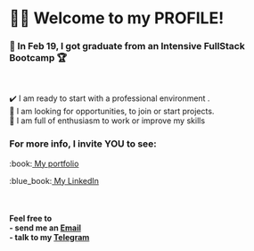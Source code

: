 # 🙋‍♂️ Welcome to my PROFILE! <br />

### :rocket: In Feb 19, I got graduate from an Intensive FullStack Bootcamp :trophy:
<br/>

:heavy_check_mark: I am ready to start with a professional environment . <br/>
:mag_right: I am looking for opportunities, to join or start projects. <br />
:battery: I am full of enthusiasm to work or improve my skills
<br />
<h3>For more info, I invite YOU to see:</h3>
<p>:book:<a target="_blank" href="https://javiercaroelli.github.io/"> My portfolio</a> </p>
<p>:blue_book:<a target="_blank" href="https://www.linkedin.com/in/federico-caroelli/"> My LinkedIn</a></p>
<br/>
<h4>Feel free to <br/>
 - send me an <a target="_blank" href="mailto:javiercaroelli@gmail.com"> Email</a> <br />
 - talk to my <a target="_blank" href="https://t.me/JavierCaroelli"> Telegram</a>
 </h4>
